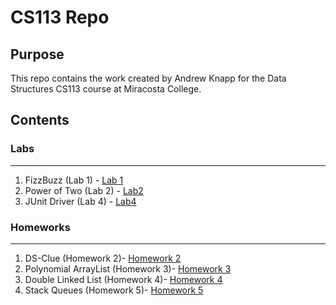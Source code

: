 # CS113 Repo

## Purpose
This repo contains the work created by Andrew Knapp for the Data Structures CS113 course at Miracosta College.

## Contents
### Labs
___
1) FizzBuzz (Lab 1) - [Lab 1](https://github.com/andrewjknapp/CS113_Data_Structures/tree/main/src/lab1)
2) Power of Two (Lab 2) - [Lab2](https://github.com/andrewjknapp/CS113_Data_Structures/tree/main/src/lab2)
3) JUnit Driver (Lab 4) - [Lab4](https://github.com/andrewjknapp/CS113_Data_Structures/tree/main/src/lab4)

### Homeworks
___
1) DS-Clue (Homework 2)- [Homework 2](https://github.com/andrewjknapp/CS113_Data_Structures/tree/main/src/homework2)
2) Polynomial ArrayList (Homework 3)- [Homework 3](https://github.com/andrewjknapp/CS113_Data_Structures/tree/main/src/homework3)
3) Double Linked List (Homework 4)- [Homework 4](https://github.com/andrewjknapp/CS113_Data_Structures/tree/main/src/homework4)
4) Stack Queues (Homework 5)- [Homework 5](https://github.com/andrewjknapp/CS113_Data_Structures/tree/main/src/homework5)
